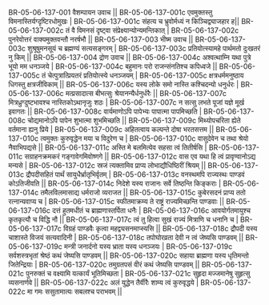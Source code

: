 BR-05-06-137-001  	वैशम्पायन उवाच ||
BR-05-06-137-001c	एवमुक्तस्तु विमनास्तिर्यग्दृष्टिरधोमुखः |
BR-05-06-137-001c	संहत्य च भ्रुवोर्मध्यं न किञ्चिद्व्याजहार ह||
BR-05-06-137-002c	तं वै विमनसं दृष्ट्वा संप्रेक्ष्यान्योन्यमन्तिकात् |
BR-05-06-137-002c	पुनरेवोत्तरं वाक्यमुक्तवन्तौ नरर्षभौ ||
BR-05-06-137-003  	भीष्म उवाच ||
BR-05-06-137-003c	शुश्रूषुमनसूयं च ब्रह्मण्यं सत्यसङ्गरम् |
BR-05-06-137-003c	प्रतियोत्स्यामहे पार्थमतो दुःखतरं नु किम् ||
BR-05-06-137-004  	द्रोण उवाच ||
BR-05-06-137-004c	अश्वत्थाम्नि यथा पुत्रे भूयो मम धनञ्जये |
BR-05-06-137-004c	बहुमानः परो राजन्संनतिश्च कपिध्वजे ||
BR-05-06-137-005c	तं चेत्पुत्रात्प्रियतरं प्रतियोत्स्ये धनञ्जयम् |
BR-05-06-137-005c	क्षत्रधर्ममनुष्ठाय धिगस्तु क्षत्रजीविकाम् ||
BR-05-06-137-006c	यस्य लोके समो नास्ति कश्चिदन्यो धनुर्धरः |
BR-05-06-137-006c	मत्प्रसादात्स बीभत्सुः श्रेयानन्यैर्धनुर्धरैः ||
BR-05-06-137-007c	मित्रध्रुग्दुष्टभावश्च नास्तिकोऽथानृजुः शठः |
BR-05-06-137-007c	न सत्सु लभते पूजां यज्ञे मूर्ख इवागतः ||
BR-05-06-137-008c	वार्यमाणोऽपि पापेभ्यः पापात्मा पापमिच्छति |
BR-05-06-137-008c	चोद्यमानोऽपि पापेन शुभात्मा शुभमिच्छति ||
BR-05-06-137-009c	मिथ्योपचरिता ह्येते वर्तमाना ह्यनु प्रिये |
BR-05-06-137-009c	अहितत्वाय कल्पन्ते दोषा भरतसत्तम ||
BR-05-06-137-010c	त्वमुक्तः कुरुवृद्धेन मया च विदुरेण च |
BR-05-06-137-010c	वासुदेवेन च तथा श्रेयो नैवाभिपद्यसे ||
BR-05-06-137-011c	अस्ति मे बलमित्येव सहसा त्वं तितीर्षसि |
BR-05-06-137-011c	सग्राहनक्रमकरं गङ्गावेगमिवोष्णगे ||
BR-05-06-137-012c	वास एव यथा हि त्वं प्रावृण्वानोऽद्य मन्यसे |
BR-05-06-137-012c	स्रजं त्यक्तामिव प्राप्य लोभाद्यौधिष्ठिरीं श्रियम् ||
BR-05-06-137-013c	द्रौपदीसहितं पार्थं सायुधैर्भ्रातृभिर्वृतम् |
BR-05-06-137-013c	वनस्थमपि राज्यस्थः पाण्डवं कोऽतिजीवति ||
BR-05-06-137-014c	निदेशे यस्य राजानः सर्वे तिष्ठन्ति किङ्कराः |
BR-05-06-137-014c	तमैलविलमासाद्य धर्मराजो व्यराजत ||
BR-05-06-137-015c	कुबेरसदनं प्राप्य ततो रत्नान्यवाप्य च |
BR-05-06-137-015c	स्फीतमाक्रम्य ते राष्ट्रं राज्यमिच्छन्ति पाण्डवाः ||
BR-05-06-137-016c	दत्तं हुतमधीतं च ब्राह्मणास्तर्पिता धनैः |
BR-05-06-137-016c	आवयोर्गतमायुश्च कृतकृत्यौ च विद्धि नौ ||
BR-05-06-137-017c	त्वं तु हित्वा सुखं राज्यं मित्राणि च धनानि च |
BR-05-06-137-017c	विग्रहं पाण्डवैः कृत्वा महद्व्यसनमाप्स्यसि ||
BR-05-06-137-018c	द्रौपदी यस्य चाशास्ते विजयं सत्यवादिनी |
BR-05-06-137-018c	तपोघोरव्रता देवी न त्वं जेष्यसि पाण्डवम् ||
BR-05-06-137-019c	मन्त्री जनार्दनो यस्य भ्राता यस्य धनञ्जयः |
BR-05-06-137-019c	सर्वशस्त्रभृतां श्रेष्ठं कथं जेष्यसि पाण्डवम् ||
BR-05-06-137-020c	सहाया ब्राह्मणा यस्य धृतिमन्तो जितेन्द्रियाः |
BR-05-06-137-020c	तमुग्रतपसं वीरं कथं जेष्यसि पाण्डवम् ||
BR-05-06-137-021c	पुनरुक्तं च वक्ष्यामि यत्कार्यं भूतिमिच्छता |
BR-05-06-137-021c	सुहृदा मज्जमानेषु सुहृत्सु व्यसनार्णवे ||
BR-05-06-137-022c	अलं युद्धेन तैर्वीरैः शाम्य त्वं कुरुवृद्धये |
BR-05-06-137-022c	मा गमः ससुतामात्यः सबलश्च पराभवम् ||
